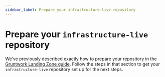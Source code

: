 ```yaml
---
sidebar_label: Prepare your infrastructure-live repository
---
```


# Prepare your `infrastructure-live` repository

We’ve previously described exactly how to prepare your repository in the
[Gruntwork Landing Zone guide](../../0-landing-zone/3-deployment-walkthrough/1-prepare-your-infrastructure-live-repository.md). Follow the steps in that section to get your `infrastructure-live` repository set up for the next steps.
